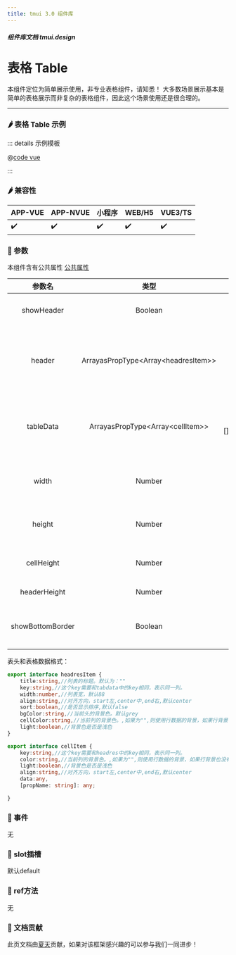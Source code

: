 ```yaml
---
title: tmui 3.0 组件库
---
```


<dirtoc></dirtoc>

##### 组件库文档 tmui.design

# 表格 Table
本组件定位为简单展示使用，非专业表格组件，请知悉！
大多数场景展示基本是简单的表格展示而非复杂的表格组件，因此这个场景使用还是很合理的。

---

### :hot_pepper: 表格 Table 示例

<webview url="https://tmui.design/h5/#/pages/showdata/table"></webview>

::: details 示例模板

@[code vue](pages/showdata/table.nvue)

:::

### :hot_pepper: 兼容性

| APP-VUE | APP-NVUE | 小程序 | WEB/H5 | VUE3/TS |
| --- | --- | --- | --- | --- |
| :heavy_check_mark: | :heavy_check_mark: | :heavy_check_mark: | :heavy_check_mark: | :heavy_check_mark: |


### :seedling: 参数
本组件含有公共属性 [公共属性](/doc/spec/组件公共样式.md)

| 参数名 | 类型 | 默认值 | 描述 |
| :--: | :--: | :--: | :-- |
| showHeader | Boolean | true | 是否展示表头 |
| header | ArrayasPropType\<Array\<headresItem>> | ()=>[] | 表头数据,格式见下方 |
| tableData | ArrayasPropType\<Array\<cellItem>> | ()=>[],required:true | 表格数据，格式见下方 |
| width | Number | 750 | 宽度，单位rpx |
| height | Number | 0 | 高度，单位rpx |
| cellHeight | Number | 72 | 单元格高度 |
| headerHeight | Number | 88 | 表头高度 |
| showBottomBorder | Boolean | true | 是否展示底部边框 |

表头和表格数据格式：

```ts
export interface headresItem {
    title:string,//列表的标题。默认为：""
    key:string,//这个key需要和tabdata中的key相同，表示同一列。
    width:number,//列表宽，默认88
    align:string,//对齐方向，start左,center中,end右,默认center
    sort:boolean,//是否显示排序,默认false
    bgColor:string,//当前头的背景色。默认grey
    cellColor:string,//当前列的背景色。,如果为"",则使用行数据的背景，如果行背景也没有提供，使用white.
    light:boolean,//背景色是否是浅色
}

export interface cellItem {
    key:string,//这个key需要和headres中的key相同，表示同一列。
    color:string,//当前列的背景色。,如果为"",则使用行数据的背景，如果行背景也没有提供，使用white.
    light:boolean,//背景色是否是浅色
    align:string,//对齐方向，start左,center中,end右,默认center
    data:any,
    [propName: string]: any;

}
```


### :rose: 事件
无

### :corn: slot插槽
默认default

### :green_salad: ref方法
无

### :couplekiss: 文档贡献
此页文档由[夏天](https://gitee.com/Xia_5718)贡献，如果对该框架感兴趣的可以参与我们一同进步！
